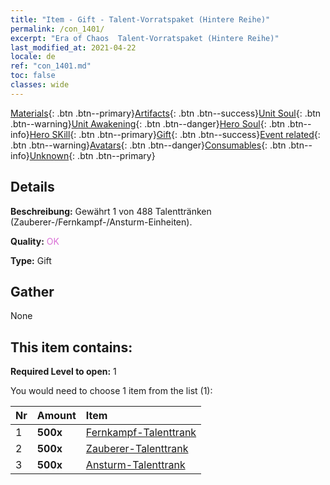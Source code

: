 ```yaml
---
title: "Item - Gift - Talent-Vorratspaket (Hintere Reihe)"
permalink: /con_1401/
excerpt: "Era of Chaos  Talent-Vorratspaket (Hintere Reihe)"
last_modified_at: 2021-04-22
locale: de
ref: "con_1401.md"
toc: false
classes: wide
---
```

 [Materials](/ItemsDE/){: .btn .btn--primary}[Artifacts](/ItemsDE/Artifacts/){: .btn .btn--success}[Unit Soul](/ItemsDE/UnitSoul/){: .btn .btn--warning}[Unit Awakening](/ItemsDE/UnitAwakening/){: .btn .btn--danger}[Hero Soul](/ItemsDE/HeroSoul/){: .btn .btn--info}[Hero SKill](/ItemsDE/HeroSkill/){: .btn .btn--primary}[Gift](/ItemsDE/Gift/){: .btn .btn--success}[Event related](/ItemsDE/Events/){: .btn .btn--warning}[Avatars](/ItemsDE/Avatars/){: .btn .btn--danger}[Consumables](/ItemsDE/Consumables/){: .btn .btn--info}[Unknown](/ItemsDE/Unknown/){: .btn .btn--primary}

## Details
 **Beschreibung:** Gewährt 1 von 488 Talenttränken (Zauberer-/Fernkampf-/Ansturm-Einheiten).

 **Quality:** <span style="color: #DA70D6">OK</span>

 **Type:** Gift

## Gather

  None

## This item contains:

 **Required Level to open:** 1

 You would need to choose 1 item from the list (1):

  | Nr | Amount |     Item    |
  |:---|:-------|:------------|
  | 1 |  **500x** | [Fernkampf-Talenttrank](/de/Items/con_789/) |  | 
  | 2 |  **500x** | [Zauberer-Talenttrank](/de/Items/con_790/) |  | 
  | 3 |  **500x** | [Ansturm-Talenttrank](/de/Items/con_788/) |  | 
